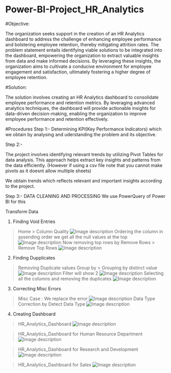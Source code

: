 # Power-BI-Project_HR_Analytics

#Objective:

The organization seeks support in the creation of an HR Analytics dashboard to address the challenge of enhancing employee performance and bolstering employee retention, thereby mitigating attrition rates. The problem statement entails identifying viable solutions to be integrated into the dashboard, empowering the organization to extract valuable insights from data and make informed decisions. By leveraging these insights, the organization aims to cultivate a conducive environment for employee engagement and satisfaction, ultimately fostering a higher degree of employee retention.

#Solution:

The solution involves creating an HR Analytics dashboard to consolidate employee performance and retention metrics. By leveraging advanced analytics techniques, the dashboard will provide actionable insights for data-driven decision-making, enabling the organization to improve employee performance and retention effectively.

#Procedures
Step 1:- 
Determining KPI(Key Performance Indicators) which we obtain by analysing and uderstanding the problem and its objective.

Step 2:-

The project involves identifying relevant trends by utilizing Pivot Tables for data analysis. This approach helps extract key insights and patterns from the data efficiently.
(However if using a csv file note that you cannot make pivots as it doesnt allow multiple sheets)

We obtain trends which reflects relevant and important insights according to the project.

Step 3:- 
DATA CLEANING AND PROCESSING
We use PowerQuery of Power BI for this

Transform Data

1. Finding Void Entries
> Home > Column Quality
![Image description](Data_Transformation/missing.png)
> Ordering the column in assending order 
> we get all the null values at the top 
![Image description](Data_Transformation/assending.png)
>Now removing top rows by Remove Rows > Remove Top Rows
![Image description](Data_Transformation/Remove_TopRows.png)

2. Finding Dupplicates
> Removing Duplicate values 
> Group by > Grouping by distinct value
![Image description](Data_Transformation/duplicates.png)
>Filter will show 2
![Image description](Data_Transformation/dupl.png)
>Selecting all the columns and removing the duplicates
![Image description](Data_Transformation/duplicate_all_remove.png)

3. Correcting Misc Errors
> Misc Case : We replace the error 
![Image description](Data_Transformation/misc.png)
> Data Type Correction by Detect Data Type
![Image description](Data_Transformation/data_type.png)


4. Creating Dashboard
> HR_Analytics_Dashboard
![Image description](Data_Transformation/Dashboard.png)

> HR_Analytics_Dashboard for Human Resource Department 
![Image description](Data_Transformation/HumanResource.png)

> HR_Analytics_Dashboard for Research and Development 
![Image description](Data_Transformation/R&D.png)

> HR_Analytics_Dashboard for Sales
![Image description](Data_Transformation/Sales.png)

